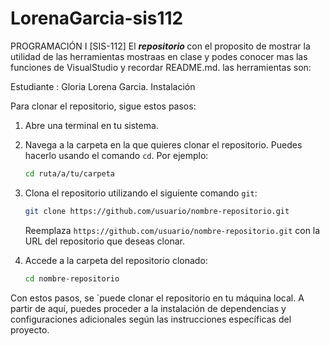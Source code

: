 # LorenaGarcia-sis112 
 PROGRAMACIÓN I [SIS-112] 
 El <em><strong> repositorio </strong></em> con el proposito de mostrar la utilidad de las herramientas mostraas en clase y podes conocer mas las funciones de VisualStudio y recordar README.md. las herramientas son:
 
 Estudiante : Gloria Lorena Garcia.
 Instalación

Para clonar el repositorio, sigue estos pasos:

1. Abre una terminal en tu sistema.

2. Navega a la carpeta  en la que quieres clonar el repositorio. Puedes hacerlo usando el comando `cd`. Por ejemplo:
   ```bash
   cd ruta/a/tu/carpeta
   ```

3. Clona el repositorio utilizando el siguiente comando `git`:
   ```bash
   git clone https://github.com/usuario/nombre-repositorio.git
   ```
   Reemplaza `https://github.com/usuario/nombre-repositorio.git` con la URL del repositorio que deseas clonar.

4. Accede a la carpeta del repositorio 
 clonado:
   ```bash
   cd nombre-repositorio
   ```

Con estos pasos, se ´puede clonar el repositorio en tu máquina local. A partir de aquí, puedes proceder a la instalación de dependencias y configuraciones adicionales según las instrucciones específicas del proyecto.
